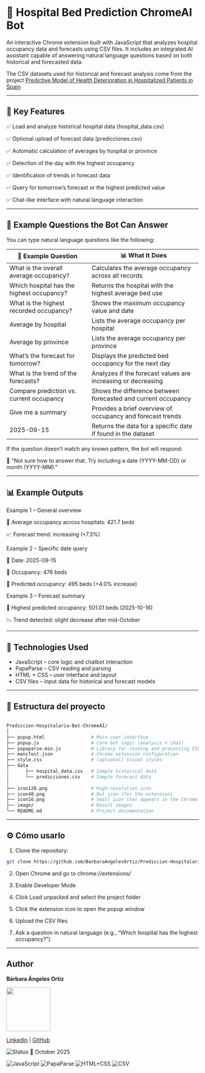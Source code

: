 # 🏥 Hospital Bed Prediction ChromeAI Bot

An interactive Chrome extension built with JavaScript that analyzes hospital occupancy data and forecasts using CSV files.
It includes an integrated AI assistant capable of answering natural language questions based on both historical and forecasted data.

The CSV datasets used for historical and forecast analysis come from the project [Predictive Model of Health Deterioration in Hospitalized Patients in Spain](https://github.com/BarbaraAngelesOrtiz/Proyecto-Predicci-n-hospitalaria)

----

## 🚀 Key Features

✅ Load and analyze historical hospital data (hospital_data.csv)

✅ Optional upload of forecast data (predicciones.csv)

✅ Automatic calculation of averages by hospital or province

✅ Detection of the day with the highest occupancy

✅ Identification of trends in forecast data

✅ Query for tomorrow’s forecast or the highest predicted value

✅ Chat-like interface with natural language interaction

----

## 💬 Example Questions the Bot Can Answer

You can type natural language questions like the following:

| 🧠 Example Question                       | 📊 What It Does                                               |
| ----------------------------------------- | ------------------------------------------------------------- |
| What is the overall average occupancy?    | Calculates the average occupancy across all records           |
| Which hospital has the highest occupancy? | Returns the hospital with the highest average bed use         |
| What is the highest recorded occupancy?   | Shows the maximum occupancy value and date                    |
| Average by hospital                       | Lists the average occupancy per hospital                      |
| Average by province                       | Lists the average occupancy per province                      |
| What’s the forecast for tomorrow?         | Displays the predicted bed occupancy for the next day         |
| What is the trend of the forecasts?       | Analyzes if the forecast values are increasing or decreasing  |
| Compare prediction vs. current occupancy  | Shows the difference between forecasted and current occupancy |
| Give me a summary                         | Provides a brief overview of occupancy and forecast trends    |
| 2025-09-15                                | Returns the data for a specific date if found in the dataset  |


If the question doesn’t match any known pattern, the bot will respond:

🤖 "Not sure how to answer that. Try including a date (YYYY-MM-DD) or month (YYYY-MM)."

----

## 📊 Example Outputs

Example 1 – General overview

🏥 Average occupancy across hospitals: 421.7 beds

📈 Forecast trend: increasing (+7.3%)

Example 2 – Specific date query

📅 Date: 2025-09-15

🏥 Occupancy: 476 beds

🔮 Predicted occupancy: 495 beds (+4.0% increase)

Example 3 – Forecast summary

🔮 Highest predicted occupancy: 501.01 beds (2025-10-16)

📉 Trend detected: slight decrease after mid-October

----

## 🧩 Technologies Used

- JavaScript – core logic and chatbot interaction
- PapaParse – CSV reading and parsing
- HTML + CSS – user interface and layout
- CSV files – input data for historical and forecast models

----

## 📂 Estructura del proyecto


```bash

Prediccion-Hospitalaria-Bot-ChromeAI/
│
├── popup.html                 # Main user interface
├── popup.js                   # Core bot logic (analysis + chat)
├── papaparse.min.js           # Library for reading and processing CSV files
├── manifest.json              # Chrome extension configuration
├── style.css                  # (optional) Visual styles
├── data
│      ├── hospital_data.csv   # Sample historical data
│      └── predicciones.csv    # Sample forecast data
│  
├── icon128.png                # High-resolution icon
├── icon48.png                 # Bot icon (for the extension)
├── icon16.png                 # Small icon that appears in the Chrome extensions bar
├── image/                     # Result images
└── README.md                  # Project documentation

````
----

## ⚙️ Cómo usarlo

1. Clone the repository:
````bash
git clone https://github.com/BarbaraAngelesOrtiz/Prediccion-Hospitalaria-ChromeAI.git
````
2. Open Chrome and go to chrome://extensions/

3. Enable Developer Mode

4. Click Load unpacked and select the project folder

5. Click the extension icon to open the popup window

6. Upload the CSV files

7. Ask a question in natural language (e.g., “Which hospital has the highest occupancy?”)

----

## Author
**Bárbara Ángeles Ortiz**

<img src="https://github.com/user-attachments/assets/30ea0d40-a7a9-4b19-a835-c474b5cc50fb" width="115">

[LinkedIn](https://www.linkedin.com/in/barbaraangelesortiz/) | [GitHub](https://github.com/BarbaraAngelesOrtiz)

![Status](https://img.shields.io/badge/status-finished-brightgreen) 📅 October 2025

![JavaScript](https://img.shields.io/badge/JavaScript-yellow)
![PapaParse](https://img.shields.io/badge/PapaParse-lightgrey)
![HTML+CSS](https://img.shields.io/badge/HTML%2BCSS-blue)
![CSV](https://img.shields.io/badge/CSV-brightgreen)
